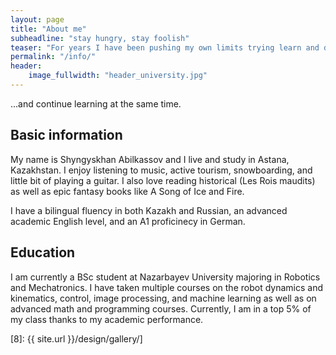 ```yaml
---
layout: page
title: "About me"
subheadline: "stay hungry, stay foolish"
teaser: "For years I have been pushing my own limits trying learn and discover wonderful things. I have already found my passion, and willing do my best to dedicate my life to it..."
permalink: "/info/"
header:
    image_fullwidth: "header_university.jpg"
---
```

...and continue learning at the same time.


## Basic information

My name is Shyngyskhan Abilkassov and I live and study in Astana, Kazakhstan. I enjoy listening to music, active tourism, snowboarding, and little bit of playing a guitar. I also love reading historical (Les Rois maudits) as well as epic fantasy books like A Song of Ice and Fire.

I have a bilingual fluency in both Kazakh and Russian, an advanced academic English level, and an A1 proficinecy in German.

## Education

I am currently a BSc student at Nazarbayev University majoring in Robotics and Mechatronics. I have taken multiple courses on the robot dynamics and kinematics, control, image processing, and machine learning as well as on advanced math and programming courses. Currently, I am in a top 5% of my class thanks to my academic performance.


 [8]: {{ site.url }}/design/gallery/]